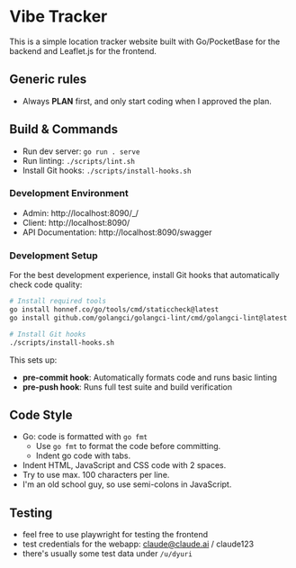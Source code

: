 # Vibe Tracker

This is a simple location tracker website built with Go/PocketBase for the backend and
Leaflet.js for the frontend.

## Generic rules

- Always **PLAN** first, and only start coding when I approved the plan.

## Build & Commands

- Run dev server: `go run . serve`
- Run linting: `./scripts/lint.sh`
- Install Git hooks: `./scripts/install-hooks.sh`

### Development Environment

- Admin: http://localhost:8090/\_/
- Client: http://localhost:8090/
- API Documentation: http://localhost:8090/swagger

### Development Setup

For the best development experience, install Git hooks that automatically check code quality:

```bash
# Install required tools
go install honnef.co/go/tools/cmd/staticcheck@latest
go install github.com/golangci/golangci-lint/cmd/golangci-lint@latest

# Install Git hooks
./scripts/install-hooks.sh
```

This sets up:

- **pre-commit hook**: Automatically formats code and runs basic linting
- **pre-push hook**: Runs full test suite and build verification

## Code Style

- Go: code is formatted with `go fmt`
  - Use `go fmt` to format the code before committing.
  - Indent go code with tabs.
- Indent HTML, JavaScript and CSS code with 2 spaces.
- Try to use max. 100 characters per line.
- I'm an old school guy, so use semi-colons in JavaScript.

## Testing

- feel free to use playwright for testing the frontend
- test credentials for the webapp: claude@claude.ai / claude123
- there's usually some test data under `/u/dyuri`
